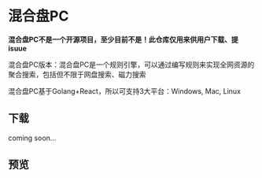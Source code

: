 # 混合盘PC

**混合盘PC不是一个开源项目，至少目前不是！此仓库仅用来供用户下载、提isuue**


混合盘PC版本：混合盘PC是一个规则引擎，可以通过编写规则来实现全网资源的聚合搜索，包括但不限于网盘搜索、磁力搜索

混合盘PC基于Golang+React，所以可支持3大平台：Windows, Mac, Linux


## 下载

coming soon...

## 预览

